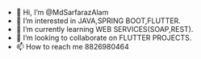 - 👋 Hi, I’m @MdSarfarazAlam
- 👀 I’m interested in JAVA,SPRING BOOT,FLUTTER.
- 🌱 I’m currently learning WEB SERVICES(SOAP,REST).
- 💞️ I’m looking to collaborate on FLUTTER PROJECTS.
- 📫 How to reach me 8826980464

<!---
MdSarfarazAlam/MdSarfarazAlam is a ✨ special ✨ repository because its `README.md` (this file) appears on your GitHub profile.
You can click the Preview link to take a look at your changes.
--->
